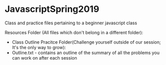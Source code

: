 # JavascriptSpring2019
Class and practice files pertaining to a beginner javascript class

Resources Folder (All files which don't belong in a different folder):
  - Class Outline
Pracitce Folder(Challenge yourself outside of our session; It's the only way to grow):
  - Outline.txt - contains an outline of the summary of all the problems you can work on after each session
